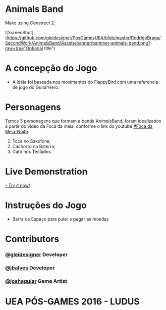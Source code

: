 # Animals Band

Make using Construct 2.

![ScreenShot](https://github.com/gleidesigner/PosGamesUEA/blob/master/RodrigoBraga/SecondWork/AnimalsBand/Assets/banner/bannner-animals-band.png?raw=true"Optional title")

# A concepção do Jogo
- A idéia foi baseada nos movimentos do FlappyBird com uma referencia de jogo do GuitarHero.

# Personagens
Temos 3 personagens que formam a banda AnimalsBand, foram idealizados a partir do vídeo da Foca da meia, conforme o link do youtube [#Foca da Meia-Noite](https://www.youtube.com/channel/UCJiMCxLM1sN8hzp1j-z7U9w).

1. Foca no Saxofone;
2. Cachorro na Baterra;
3. Gato nos Teclados.

# Live Demonstration
[- Try it now!](https://jbalves.github.io/AnimalsBand/)

# Instruções do Jogo
- Barra de Espaço para pular e pegar as moedas

# Contributors

### [@gleidesigner](https://github.com/gleidesigner) Developer
### [@jbalves](https://github.com/jbalves) Developer
### [@joshaguiar](https://github.com/joshaguiar) Game Artist

# UEA PÓS-GAMES 2016 - LUDUS
